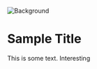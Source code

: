 ![Background](https://jack.engineering/assets/img/SA_back.png)

<div id="body" markdown=1>

# Sample Title

This is some text. Interesting

</div>
